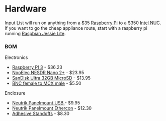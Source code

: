 # Hardware
Input List will run on anything from a $35 [Raspberry Pi](http://amzn.to/2sguama) to a $350 [Intel NUC](http://amzn.to/2rr6eyf).  If you want to go the cheap appliance route, start with a raspberry pi running [Raspbian Jessie Lite](https://www.raspberrypi.org/downloads/raspbian/).

### BOM
Electronics
* [Raspberry PI 3](http://amzn.to/2sguama) - $36.23
* [NooElec NESDR Nano 2+](http://amzn.to/2sptCtf) - $23.95
* [SanDisk Ultra 32GB MicroSD](http://amzn.to/2qCKel1) - $13.95
* [BNC female to MCX male](http://amzn.to/2sg1OYS) - $5.50


Enclosure
* [Neutrik Panelmount USB ](http://amzn.to/2qHSCL8) - $9.95
* [Neutrik Panelmount Ethercon](http://amzn.to/2qCYN3V) - $12.30
* [Adhesive Standoffs](http://amzn.to/2rrilLI) - $8.30
